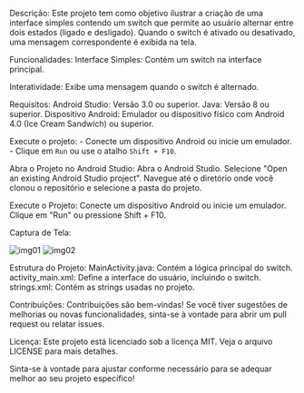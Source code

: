 Descrição:
Este projeto tem como objetivo ilustrar a criação de uma interface simples contendo um switch que permite ao usuário alternar entre dois estados (ligado e desligado). Quando o switch é ativado ou desativado, uma mensagem correspondente é exibida na tela.

Funcionalidades:
Interface Simples: Contém um switch na interface principal.

Interatividade:
Exibe uma mensagem quando o switch é alternado.

Requisitos:
Android Studio: Versão 3.0 ou superior.
Java: Versão 8 ou superior.
Dispositivo Android: Emulador ou dispositivo físico com Android 4.0 (Ice Cream Sandwich) ou superior.

 Execute o projeto:
    - Conecte um dispositivo Android ou inicie um emulador.
    - Clique em `Run` ou use o atalho `Shift + F10`.

Abra o Projeto no Android Studio:
Abra o Android Studio.
Selecione "Open an existing Android Studio project".
Navegue até o diretório onde você clonou o repositório e selecione a pasta do projeto.

Execute o Projeto:
Conecte um dispositivo Android ou inicie um emulador.
Clique em "Run" ou pressione Shift + F10.

Captura de Tela:

![img01](https://github.com/user-attachments/assets/7c3246fc-4c82-4459-9276-c371a42919a6)
![img02](https://github.com/user-attachments/assets/f2ee6925-c535-495b-ae79-fcc69e5864d2)



Estrutura do Projeto:
MainActivity.java: Contém a lógica principal do switch.
activity_main.xml: Define a interface do usuário, incluindo o switch.
strings.xml: Contém as strings usadas no projeto.

Contribuições:
Contribuições são bem-vindas! Se você tiver sugestões de melhorias ou novas funcionalidades, sinta-se à vontade para abrir um pull request ou relatar issues.

Licença:
Este projeto está licenciado sob a licença MIT. Veja o arquivo LICENSE para mais detalhes.

Sinta-se à vontade para ajustar conforme necessário para se adequar melhor ao seu projeto específico!






